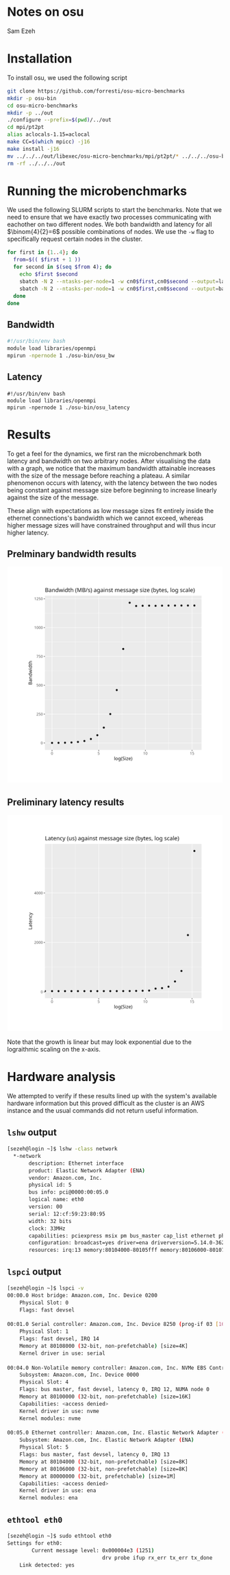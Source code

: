  # Notes on osu
 Sam Ezeh

 # Installation
 To install osu, we used the following script
 ```bash
git clone https://github.com/forresti/osu-micro-benchmarks
mkdir -p osu-bin
cd osu-micro-benchmarks
mkdir -p ../out
./configure --prefix=$(pwd)/../out
cd mpi/pt2pt
alias aclocals-1.15=aclocal
make CC=$(which mpicc) -j16
make install -j16
mv ../../../out/libexec/osu-micro-benchmarks/mpi/pt2pt/* ../../../osu-bin
rm -rf ../../../out
```

# Running the microbenchmarks
We used the following SLURM scripts to start the benchmarks.
Note that we need to ensure that we have exactly two processes communicating with eachother on two different nodes.
We both bandwidth and latency for all $\binom{4}{2}=6$ possible combinations of nodes. We use the `-w` flag to specifically request certain nodes in the cluster.

```bash
for first in {1..4}; do
  from=$(( $first + 1 ))
  for second in $(seq $from 4); do
    echo $first $second
    sbatch -N 2 --ntasks-per-node=1 -w cn0$first,cn0$second --output=latency-$first-$second.out latency-script.sh
    sbatch -N 2 --ntasks-per-node=1 -w cn0$first,cn0$second --output=bandwidth-$first-$second.out bandwidth-script.sh
  done
done
```

## Bandwidth
```bash
#!/usr/bin/env bash
module load libraries/openmpi
mpirun -npernode 1 ./osu-bin/osu_bw
```

## Latency
```
#!/usr/bin/env bash
module load libraries/openmpi
mpirun -npernode 1 ./osu-bin/osu_latency
```

# Results
To get a feel for the dynamics, we first ran the microbenchmark both latency and bandwidth on two arbitrary nodes.
After visualising the data with a graph, we notice that the maximum bandwidth attainable increases with the size of the message before reaching a plateau. A similar phenomenon occurs with latency, with the latency between the two nodes being constant against message size before beginning to increase linearly against the size of the message.

These align with expectations as low message sizes fit entirely inside the ethernet connections's bandwidth which we cannot exceed, whereas higher message sizes will have constrained throughput and will thus incur higher latency.

## Prelminary bandwidth results
![](images/arbitrary-bandwidth.png)


## Preliminary latency results
![](images/arbitrary-latency-log.png)

Note that the growth is linear but may look exponential due to the lograithmic scaling on the x-axis.


# Hardware analysis
We attempted to verify if these results lined up with the system's available hardware information but this proved difficult as the cluster is an AWS instance and the usual commands did not return useful information.

## `lshw` output
```bash
[sezeh@login ~]$ lshw -class network
  *-network                 
       description: Ethernet interface
       product: Elastic Network Adapter (ENA)
       vendor: Amazon.com, Inc.
       physical id: 5
       bus info: pci@0000:00:05.0
       logical name: eth0
       version: 00
       serial: 12:cf:59:23:80:95
       width: 32 bits
       clock: 33MHz
       capabilities: pciexpress msix pm bus_master cap_list ethernet physical
       configuration: broadcast=yes driver=ena driverversion=5.14.0-362.24.1.el9_3.0.1.aarch ip=172.31.92.121 latency=0 link=yes multicast=yes
       resources: irq:13 memory:80104000-80105fff memory:80106000-80107fff memory:80000000-800fffff
```

## `lspci` output
```bash
[sezeh@login ~]$ lspci -v
00:00.0 Host bridge: Amazon.com, Inc. Device 0200
	Physical Slot: 0
	Flags: fast devsel

00:01.0 Serial controller: Amazon.com, Inc. Device 8250 (prog-if 03 [16650])
	Physical Slot: 1
	Flags: fast devsel, IRQ 14
	Memory at 80108000 (32-bit, non-prefetchable) [size=4K]
	Kernel driver in use: serial

00:04.0 Non-Volatile memory controller: Amazon.com, Inc. NVMe EBS Controller (prog-if 02 [NVM Express])
	Subsystem: Amazon.com, Inc. Device 0000
	Physical Slot: 4
	Flags: bus master, fast devsel, latency 0, IRQ 12, NUMA node 0
	Memory at 80100000 (32-bit, non-prefetchable) [size=16K]
	Capabilities: <access denied>
	Kernel driver in use: nvme
	Kernel modules: nvme

00:05.0 Ethernet controller: Amazon.com, Inc. Elastic Network Adapter (ENA)
	Subsystem: Amazon.com, Inc. Elastic Network Adapter (ENA)
	Physical Slot: 5
	Flags: bus master, fast devsel, latency 0, IRQ 13
	Memory at 80104000 (32-bit, non-prefetchable) [size=8K]
	Memory at 80106000 (32-bit, non-prefetchable) [size=8K]
	Memory at 80000000 (32-bit, prefetchable) [size=1M]
	Capabilities: <access denied>
	Kernel driver in use: ena
	Kernel modules: ena
```

## `ethtool eth0`

```bash
[sezeh@login ~]$ sudo ethtool eth0
Settings for eth0:
        Current message level: 0x000004e3 (1251)
                               drv probe ifup rx_err tx_err tx_done
	Link detected: yes
```
